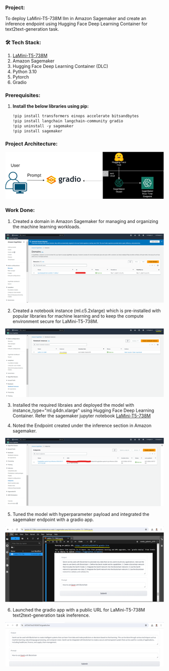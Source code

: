 ### Project: 
To deploy LaMini-T5-738M llm in Amazon Sagemaker and create an inference endpoint using Hugging Face Deep Learning Container for text2text-generation task. 

### 🛠️ Tech Stack:
1. [LaMini-T5-738M](https://huggingface.co/MBZUAI/LaMini-T5-738M)
2. Amazon Sagemaker
3. Hugging Face Deep Learning Container (DLC)
4. Python 3.10
5. Pytorch
6. Gradio

### Prerequisites:
1. **Install the below libraries using pip:**
   ```
   !pip install transformers einops accelerate bitsandbytes
   !pip install langchain langchain-community gradio
   !pip uninstall -y sagemaker
   !pip install sagemaker 
   ```
### Project Architecture:
![architecture](architecture.png)

### Work Done:
1. Created a domain in Amazon Sagemaker for managing and organizing the machine learning workloads.
   
![domain](domain.png)

2. Created a notebook instance (ml.c5.2xlarge) which is pre-installed with popular libraries for machine learning and to keep the compute environment secure for LaMini-T5-738M.

![sagemaker_notebook_instance](sagemaker_notebook_instance.png)

3. Installed the required libraies and deployed the model with instance_type="ml.g4dn.xlarge" using Hugging Face Deep Learning Container. Refer the sagemaker jupyter notebook [LaMini-T5-738M](LaMini-T5-738M.ipynb)

4. Noted the Endpoint created under the inference section in Amazon sagemaker.
       
![endpoint](endpoint.png)

5. Tuned the model with hyperparameter payload and integrated the sagemaker endpoint with a gradio app.
       
![jupyterlab](jupyterlab.png)

6. Launched the gradio app with a public URL for LaMini-T5-738M text2text-generation task ineference.
       
![gradio](gradio.png)





